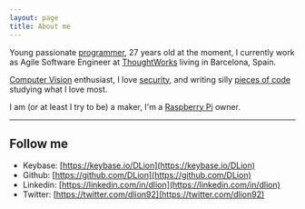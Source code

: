 ```yaml
---
layout: page
title: About me
---
```


Young passionate [programmer](/category/programming), 27 years old at the moment, I currently work as Agile Software Engineer at [ThoughtWorks](https://www.thoughtworks.com/) living in Barcelona, Spain.

[Computer Vision](/category/opencv) enthusiast, I love [security](/category/security), and writing silly [pieces of code](https://github.com/DLion) studying what I love most.

I am (or at least I try to be) a maker, I'm a [Raspberry Pi](/category/raspberrypi) owner.

---

## Follow me

* Keybase: [https://keybase.io/DLion](https://keybase.io/DLion)
* Github: [https://github.com/DLion](https://github.com/DLion)
* Linkedin: [https://linkedin.com/in/dlion](https://linkedin.com/in/dlion)
* Twitter: [https://twitter.com/dlion92](https://twitter.com/dlion92)
